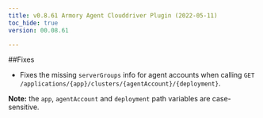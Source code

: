 ```yaml
---
title: v0.8.61 Armory Agent Clouddriver Plugin (2022-05-11)
toc_hide: true
version: 00.08.61

---
```


##Fixes

* Fixes the missing `serverGroups` info for agent accounts when calling `GET /applications/{app}/clusters/{agentAccount}/{deployment}`.

**Note:** the `app`, `agentAccount` and `deployment` path variables are case-sensitive.